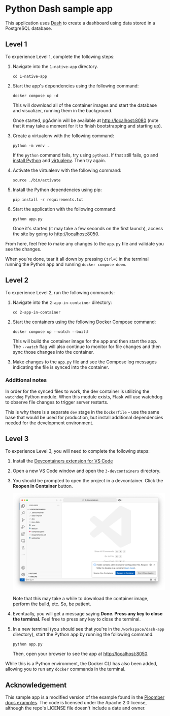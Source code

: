 # Python Dash sample app

This application uses [Dash](https://dash.plotly.com/) to create a dashboard using data stored in a PostgreSQL database.

## Level 1

To experience Level 1, complete the following steps:

1. Navigate into the `1-native-app` directory.

    ```console
    cd 1-native-app
    ```

2. Start the app's dependencies using the following command:

    ```console
    docker compose up -d
    ```

    This will download all of the container images and start the database and visualizer, running them in the background.

    Once started, pgAdmin will be available at [http://localhost:8080](http://localhost:8080) (note that it may take a moment for it to finish bootstrapping and starting up).

3. Create a virtualenv with the following command:

    ```console
    python -m venv .
    ```

    If the `python` command fails, try using `python3`. If that still fails, go and [install Python](https://www.python.org/downloads/) and [virtualenv](https://virtualenv.pypa.io/en/latest/installation.html). Then try again.

4. Activate the virtualenv with the following command:

    ```console
    source ./bin/activate
    ```

5. Install the Python dependencies using pip:

    ```console
    pip install -r requirements.txt
    ```

6. Start the application with the following command:

    ```console
    python app.py
    ```

    Once it's started (it may take a few seconds on the first launch), access the site by going to [http://localhost:8050](http://localhost:8050).

From here, feel free to make any changes to the `app.py` file and validate you see the changes.

When you're done, tear it all down by pressing `Ctrl+C` in the terminal running the Python app and running `docker compose down`.

## Level 2

To experience Level 2, run the following commands:

1. Navigate into the `2-app-in-container` directory:

    ```console
    cd 2-app-in-container
    ```

2. Start the containers using the following Docker Compose command:

    ```console
    docker compose up --watch --build
    ```

    This will build the container image for the app and then start the app. The `--watch` flag will also continue to monitor for file changes and then sync those changes into the container.

3. Make changes to the `app.py` file and see the Compose log messages indicating the file is synced into the container.

### Additional notes

In order for the synced files to work, the dev container is utilizing the `watchdog` Python module. When this module exists, Flask will use watchdog to observe file changes to trigger server restarts.

This is why there is a separate `dev` stage in the `Dockerfile` - use the same base that would be used for production, but install additional dependencies needed for the development environment.


## Level 3

To experience Level 3, you will need to complete the following steps:

1. Install the [Devcontainers extension for VS Code](https://marketplace.visualstudio.com/items?itemName=ms-vscode-remote.remote-containers)

2. Open a new VS Code window and open the `3-devcontainers` directory.

3. You should be prompted to open the project in a devcontainer. Click the **Reopen in Container** button.

    ![Screenshot of the prompt to open the project in the devcontainer container](./docs/reopen-devcontainer.png)

    Note that this may take a while to download the container image, perform the build, etc. So, be patient.

4. Eventually, you will get a message saying **Done. Press any key to close the terminal.** Feel free to press any key to close the terminal.

5. In a new terminal (you should see that you're in the `/workspace/dash-app` directory), start the Python app by running the following command:

    ```console
    python app.py
    ```

    Then, open your browser to see the app at [http://localhost:8050](http://localhost:8050).

While this is a Python environment, the Docker CLI has also been added, allowing you to run any `docker` commands in the terminal.


## Acknowledgement

This sample app is a modified version of the example found in the [Ploomber docs examples](https://github.com/ploomber/doc/tree/main/examples/dash/dash-connect-pgsql). The code is licensed under the Apache 2.0 license, although the repo's LICENSE file doesn't include a date and owner.